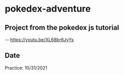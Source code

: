 # pokedex-adventure

## Project from the pokedex js tutorial 
-- https://youtu.be/XL68br6JyYs

## Date
Practice: 10/31/2021